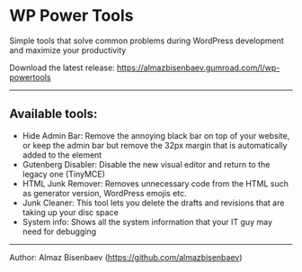 
# WP Power Tools

Simple tools that solve common problems during WordPress development and maximize your productivity

Download the latest release: https://almazbisenbaev.gumroad.com/l/wp-powertools

---

## Available tools:
- Hide Admin Bar: Remove the annoying black bar on top of your website, or keep the admin bar but remove the 32px margin that is automatically added to the <html> element
- Gutenberg Disabler: Disable the new visual editor and return to the legacy one (TinyMCE)
- HTML Junk Remover: Removes unnecessary code from the HTML such as generator version, WordPress emojis etc.
- Junk Cleaner: This tool lets you delete the drafts and revisions that are taking up your disc space
- System info: Shows all the system information that your IT guy may need for debugging 

---

Author: Almaz Bisenbaev (https://github.com/almazbisenbaev)
